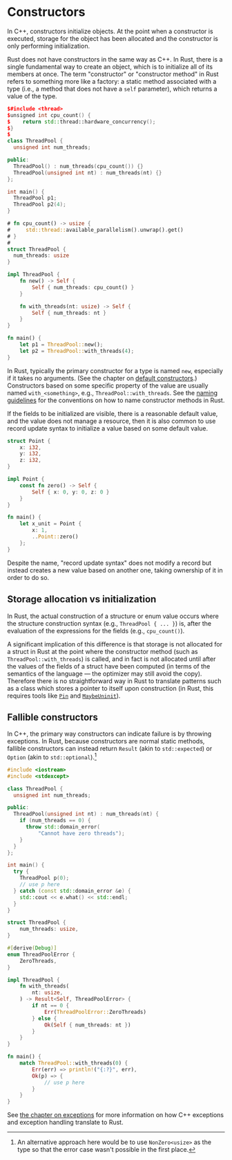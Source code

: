 # Constructors

In C++, constructors initialize objects. At the point when a constructor is executed, storage for the object has been
allocated and the constructor is only performing initialization.

Rust does not have constructors in the same way as C++. In Rust, there is a
single fundamental way to create an object, which is to initialize all of its
members at once. The term "constructor" or "constructor method" in Rust refers
to something more like a factory: a static method associated with a type (i.e.,
a method that does not have a `self` parameter), which returns a value of the
type.

<div class="comparison">

```cpp
$#include <thread>
$unsigned int cpu_count() {
$    return std::thread::hardware_concurrency();
$}
$
class ThreadPool {
  unsigned int num_threads;

public:
  ThreadPool() : num_threads(cpu_count()) {}
  ThreadPool(unsigned int nt) : num_threads(nt) {}
};

int main() {
  ThreadPool p1;
  ThreadPool p2(4);
}
```

```rust
# fn cpu_count() -> usize {
#     std::thread::available_parallelism().unwrap().get()
# }
#
struct ThreadPool {
  num_threads: usize
}

impl ThreadPool {
    fn new() -> Self {
        Self { num_threads: cpu_count() }
    }

    fn with_threads(nt: usize) -> Self {
        Self { num_threads: nt }
    }
}

fn main() {
    let p1 = ThreadPool::new();
    let p2 = ThreadPool::with_threads(4);
}
```

</div>


In Rust, typically the primary constructor for a type is named `new`, especially if it
takes no arguments. (See the chapter on [default
constructors](./constructors/default_constructors.html).) Constructors based on
some specific property of the value are usually named `with_<something>`, e.g.,
`ThreadPool::with_threads`. See the [naming
guidelines](https://rust-lang.github.io/api-guidelines/naming.html) for the
conventions on how to name constructor methods in Rust.

If the fields to be initialized are visible, there is a reasonable default
value, and the value does not manage a resource, then it is also common to use
record update syntax to initialize a value based on some default value.

```rust
struct Point {
    x: i32,
    y: i32,
    z: i32,
}

impl Point {
    const fn zero() -> Self {
        Self { x: 0, y: 0, z: 0 }
    }
}

fn main() {
    let x_unit = Point {
        x: 1,
        ..Point::zero()
    };
}
```

Despite the name, "record update syntax" does not modify a record but instead
creates a new value based on another one, taking ownership of it in order to do
so.

## Storage allocation vs initialization

In Rust, the actual construction of a structure or enum value occurs where the
structure construction syntax (e.g., `ThreadPool { ... }`) is, after the
evaluation of the expressions for the fields (e.g., `cpu_count()`).

A significant implication of this difference is that storage is not allocated
for a struct in Rust at the point where the constructor method (such as
`ThreadPool::with_threads`) is called, and in fact is not allocated until after the
values of the fields of a struct have been computed (in terms of the semantics
of the language &mdash; the optimizer may still avoid the copy). Therefore there is no
straightforward way in Rust to translate patterns such as a class which stores a pointer to
itself upon construction (in Rust, this requires tools like [`Pin`](https://doc.rust-lang.org/std/pin/struct.Pin.html) and [`MaybeUninit`](https://doc.rust-lang.org/std/mem/union.MaybeUninit.html)).

## Fallible constructors

In C++, the primary way constructors can indicate failure is by throwing
exceptions. In Rust, because constructors are normal static methods, fallible
constructors can instead return `Result` (akin to `std::expected`) or `Option`
(akin to `std::optional`).[^NonZero]

[^NonZero]: An alternative approach here would be to use `NonZero<usize>` as the
    type so that the error case wasn't possible in the first place.

<div class="comparison">

```cpp
#include <iostream>
#include <stdexcept>

class ThreadPool {
  unsigned int num_threads;

public:
  ThreadPool(unsigned int nt) : num_threads(nt) {
    if (num_threads == 0) {
      throw std::domain_error(
          "Cannot have zero threads");
    }
  }
};

int main() {
  try {
    ThreadPool p(0);
    // use p here
  } catch (const std::domain_error &e) {
    std::cout << e.what() << std::endl;
  }
}
```

```rust
struct ThreadPool {
    num_threads: usize,
}

#[derive(Debug)]
enum ThreadPoolError {
    ZeroThreads,
}

impl ThreadPool {
    fn with_threads(
        nt: usize,
    ) -> Result<Self, ThreadPoolError> {
        if nt == 0 {
            Err(ThreadPoolError::ZeroThreads)
        } else {
            Ok(Self { num_threads: nt })
        }
    }
}

fn main() {
    match ThreadPool::with_threads(0) {
        Err(err) => println!("{:?}", err),
        Ok(p) => {
            // use p here
        }
    }
}
```

</div>

See [the chapter on exceptions](./exceptions.md) for more information on
how C++ exceptions and exception handling translate to Rust.
